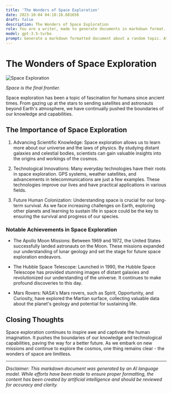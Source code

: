 ```yaml
---
title: 'The Wonders of Space Exploration'
date: 2023-10-04 04:18:18.681656
draft: false
description: The Wonders of Space Exploration
role: You are a writer, made to generate documents in markdown format. It is very important that all of the documents you generate are in valid markdown format.
model: gpt-3.5-turbo
prompt: Generate a markdown formatted document about a random topic. At the bottom, include a disclaimer explaining that the document was generated by you. The first line of the document should be the title. Make sure that the entire document is in proper markdown format, using a mix of various tags to make the document visually appealing.
---
```


# The Wonders of Space Exploration

![Space Exploration](https://images.unsplash.com/photo-1541535898-8f69f58493f7)

_Space is the final frontier._

Space exploration has been a topic of fascination for humans since ancient times. From gazing up at the stars to sending satellites and astronauts beyond Earth's atmosphere, we have continually pushed the boundaries of our knowledge and capabilities.

## The Importance of Space Exploration

1. Advancing Scientific Knowledge: Space exploration allows us to learn more about our universe and the laws of physics. By studying distant galaxies and celestial bodies, scientists can gain valuable insights into the origins and workings of the cosmos.

2. Technological Innovations: Many everyday technologies have their roots in space exploration. GPS systems, weather satellites, and advancements in telecommunications are just a few examples. These technologies improve our lives and have practical applications in various fields.

3. Future Human Colonization: Understanding space is crucial for our long-term survival. As we face increasing challenges on Earth, exploring other planets and learning to sustain life in space could be the key to ensuring the survival and progress of our species.

### Notable Achievements in Space Exploration

- The Apollo Moon Missions: Between 1969 and 1972, the United States successfully landed astronauts on the Moon. These missions expanded our understanding of lunar geology and set the stage for future space exploration endeavors.

- The Hubble Space Telescope: Launched in 1990, the Hubble Space Telescope has provided stunning images of distant galaxies and revolutionized our understanding of the universe. It continues to make profound discoveries to this day.

- Mars Rovers: NASA's Mars rovers, such as Spirit, Opportunity, and Curiosity, have explored the Martian surface, collecting valuable data about the planet's geology and potential for sustaining life.

## Closing Thoughts

Space exploration continues to inspire awe and captivate the human imagination. It pushes the boundaries of our knowledge and technological capabilities, paving the way for a better future. As we embark on new missions and continue to explore the cosmos, one thing remains clear - the wonders of space are limitless.

---

*Disclaimer: This markdown document was generated by an AI language model. While efforts have been made to ensure proper formatting, the content has been created by artificial intelligence and should be reviewed for accuracy and clarity.*